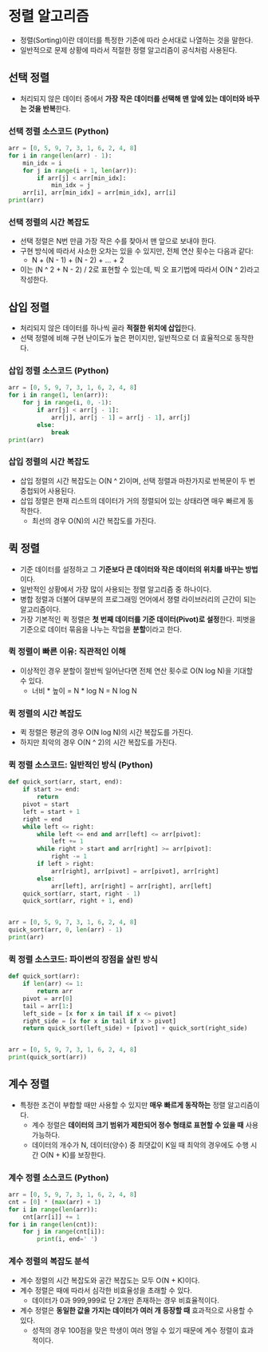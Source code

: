 # 정렬 알고리즘

- 정렬(Sorting)이란 데이터를 특정한 기준에 따라 순서대로 나열하는 것을 말한다.
- 일반적으로 문제 상황에 따라서 적절한 정렬 알고리즘이 공식처럼 사용된다.

## 선택 정렬

- 처리되지 않은 데이터 중에서 **가장 작은 데이터를 선택해 맨 앞에 있는 데이터와 바꾸는 것을 반복**한다.

### 선택 정렬 소스코드 (Python)

```python
arr = [0, 5, 9, 7, 3, 1, 6, 2, 4, 8]
for i in range(len(arr) - 1):
    min_idx = i
    for j in range(i + 1, len(arr)):
        if arr[j] < arr[min_idx]:
            min_idx = j
    arr[i], arr[min_idx] = arr[min_idx], arr[i]
print(arr)
```

### 선택 정렬의 시간 복잡도

- 선택 정렬은 N번 만큼 가장 작은 수를 찾아서 맨 앞으로 보내야 한다.
- 구현 방식에 따라서 사소한 오차는 있을 수 있지만, 전체 연산 횟수는 다음과 같다:
  - N + (N - 1) + (N - 2) + ... + 2
- 이는 (N ^ 2 + N - 2) / 2로 표현할 수 있는데, 빅 오 표기법에 따라서 O(N ^ 2)라고 작성한다.

## 삽입 정렬

- 처리되지 않은 데이터를 하나씩 골라 **적절한 위치에 삽입**한다.
- 선택 정렬에 비해 구현 난이도가 높은 편이지만, 일반적으로 더 효율적으로 동작한다.

### 삽입 정렬 소스코드 (Python)

```python
arr = [0, 5, 9, 7, 3, 1, 6, 2, 4, 8]
for i in range(1, len(arr)):
    for j in range(i, 0, -1):
        if arr[j] < arr[j - 1]:
            arr[j], arr[j - 1] = arr[j - 1], arr[j]
        else:
            break
print(arr)
```

### 삽입 정렬의 시간 복잡도

- 삽입 정렬의 시간 복잡도는 O(N ^ 2)이며, 선택 정렬과 마찬가지로 반복문이 두 번 중첩되어 사용된다.
- 삽입 정렬은 현재 리스트의 데이터가 거의 정렬되어 있는 상태라면 매우 빠르게 동작한다.
  - 최선의 경우 O(N)의 시간 복잡도를 가진다.

## 퀵 정렬

- 기준 데이터를 설정하고 그 **기준보다 큰 데이터와 작은 데이터의 위치를 바꾸는 방법**이다.
- 일반적인 상황에서 가장 많이 사용되는 정렬 알고리즘 중 하나이다.
- 병합 정렬과 더불어 대부분의 프로그래밍 언어에서 졍렬 라이브러리의 근간이 되는 알고리즘이다.
- 가장 기본적인 퀵 정렬은 **첫 번째 데이터를 기준 데이터(Pivot)로 설정**한다. 피벗을 기준으로 데이터 묶음을 나누는 작업을 **분할**이라고 한다.

### 퀵 정렬이 빠른 이유: 직관적인 이해

- 이상적인 경우 분할이 절반씩 일어난다면 전체 연산 횟수로 O(N log N)을 기대할 수 있다.
  - 너비 * 높이 = N * log N = N log N

### 퀵 정렬의 시간 복잡도

- 퀵 정렬은 평균의 경우 O(N log N)의 시간 복잡도를 가진다.
- 하지만 최악의 경우 O(N ^ 2)의 시간 복잡도를 가진다.

### 퀵 정렬 소스코드: 일반적인 방식 (Python)

```python
def quick_sort(arr, start, end):
    if start >= end:
        return
    pivot = start
    left = start + 1
    right = end
    while left <= right:
        while left <= end and arr[left] <= arr[pivot]:
            left += 1
        while right > start and arr[right] >= arr[pivot]:
            right -= 1
        if left > right:
            arr[right], arr[pivot] = arr[pivot], arr[right]
        else:
            arr[left], arr[right] = arr[right], arr[left]
    quick_sort(arr, start, right - 1)
    quick_sort(arr, right + 1, end)


arr = [0, 5, 9, 7, 3, 1, 6, 2, 4, 8]
quick_sort(arr, 0, len(arr) - 1)
print(arr)
```

### 퀵 정렬 소스코드: 파이썬의 장점을 살린 방식

```python
def quick_sort(arr):
    if len(arr) <= 1:
        return arr
    pivot = arr[0]
    tail = arr[1:]
    left_side = [x for x in tail if x <= pivot]
    right_side = [x for x in tail if x > pivot]
    return quick_sort(left_side) + [pivot] + quick_sort(right_side)


arr = [0, 5, 9, 7, 3, 1, 6, 2, 4, 8]
print(quick_sort(arr))
```

## 계수 정렬

- 특정한 조건이 부합할 때만 사용할 수 있지만 **매우 빠르게 동작하는** 정렬 알고리즘이다.
  - 계수 정렬은 **데이터의 크기 범위가 제한되어 정수 형태로 표현할 수 있을 때** 사용 가능하다.
  - 데이터의 개수가 N, 데이터(양수) 중 최댓값이 K일 때 최악의 경우에도 수행 시간 O(N + K)를 보장한다.

### 계수 정렬 소스코드 (Python)

```python
arr = [0, 5, 9, 7, 3, 1, 6, 2, 4, 8]
cnt = [0] * (max(arr) + 1)
for i in range(len(arr)):
    cnt[arr[i]] += 1
for i in range(len(cnt)):
    for j in range(cnt[i]):
        print(i, end=' ')
```

### 계수 정렬의 복잡도 분석

- 계수 정렬의 시간 복잡도와 공간 복잡도는 모두 O(N + K)이다.
- 계수 정렬은 때에 따라서 심각한 비효율성을 초래할 수 있다.
  - 데이터가 0과 999,999로 단 2개만 존재하는 경우 비효율적이다.
- 계수 정렬은 **동일한 값을 가지는 데이터가 여러 개 등장할 때** 효과적으로 사용할 수 있다.
  - 성적의 경우 100점을 맞은 학생이 여러 명일 수 있기 때문에 계수 정렬이 효과적이다.
